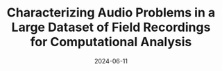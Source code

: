 ---
title: "Characterizing Audio Problems in a Large Dataset of Field Recordings for Computational Analysis"
authors: "L.S. Maia, R. Namballa, M. Rocamora, M. Fuentes, and C. Guedes"
date: 2024-06-11
venue: "8th International Conference on Analytical Approaches to World Music"
link: https://drive.google.com/file/d/1T92tKCBMC6ejtFc8jfDOdgMUYDXiIt_q/view
---
